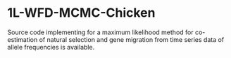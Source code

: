 # 1L-WFD-MCMC-Chicken
Source code implementing for a maximum likelihood method for co-estimation of natural selection and gene migration from time series data of allele frequencies is available.
